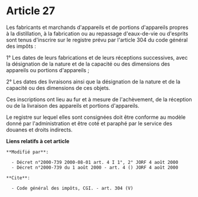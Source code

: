 # Article 27

Les fabricants et marchands d'appareils et de portions d'appareils propres à la distillation, à la fabrication ou au
repassage d'eaux-de-vie ou d'esprits sont tenus d'inscrire sur le registre prévu par l'article 304 du code général des
impôts : 

1° Les dates de leurs fabrications et de leurs réceptions successives, avec la désignation de la nature et de la capacité ou
des dimensions des appareils ou portions d'appareils ; 

2° Les dates des livraisons ainsi que la désignation de la nature et de la capacité ou des dimensions de ces objets. 

Ces inscriptions ont lieu au fur et à mesure de l'achèvement, de la réception ou de la livraison des appareils et portions
d'appareils. 

Le registre sur lequel elles sont consignées doit être conforme au modèle donné par l'administration et être coté et paraphé
par le service des douanes et droits indirects.

**Liens relatifs à cet article**

	**Modifié par**:

	  - Décret n°2000-739 2000-08-01 art. 4 I 1°, 2° JORF 4 août 2000
	  - Décret n°2000-739 du 1 août 2000 - art. 4 () JORF 4 août 2000

	**Cite**:

	  - Code général des impôts, CGI. - art. 304 (V)
